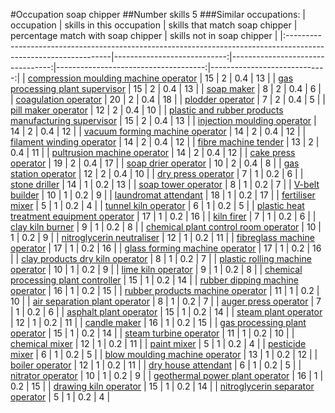 #Occupation soap chipper
##Number skills 5
###Similar occupations:
| occupation                                                                                                      |   skills in this occupation |   skills that match soap chipper |   percentage match with soap chipper |   skills not in soap chipper |
|:----------------------------------------------------------------------------------------------------------------|----------------------------:|---------------------------------:|-------------------------------------:|-----------------------------:|
| [compression moulding machine operator](compression_moulding_machine_operator.md)                               |                          15 |                                2 |                                  0.4 |                           13 |
| [gas processing plant supervisor](gas_processing_plant_supervisor.md)                                           |                          15 |                                2 |                                  0.4 |                           13 |
| [soap maker](soap_maker.md)                                                                                     |                           8 |                                2 |                                  0.4 |                            6 |
| [coagulation operator](coagulation_operator.md)                                                                 |                          20 |                                2 |                                  0.4 |                           18 |
| [plodder operator](plodder_operator.md)                                                                         |                           7 |                                2 |                                  0.4 |                            5 |
| [pill maker operator](pill_maker_operator.md)                                                                   |                          12 |                                2 |                                  0.4 |                           10 |
| [plastic and rubber products manufacturing supervisor](plastic_and_rubber_products_manufacturing_supervisor.md) |                          15 |                                2 |                                  0.4 |                           13 |
| [injection moulding operator](injection_moulding_operator.md)                                                   |                          14 |                                2 |                                  0.4 |                           12 |
| [vacuum forming machine operator](vacuum_forming_machine_operator.md)                                           |                          14 |                                2 |                                  0.4 |                           12 |
| [filament winding operator](filament_winding_operator.md)                                                       |                          14 |                                2 |                                  0.4 |                           12 |
| [fibre machine tender](fibre_machine_tender.md)                                                                 |                          13 |                                2 |                                  0.4 |                           11 |
| [pultrusion machine operator](pultrusion_machine_operator.md)                                                   |                          14 |                                2 |                                  0.4 |                           12 |
| [cake press operator](cake_press_operator.md)                                                                   |                          19 |                                2 |                                  0.4 |                           17 |
| [soap drier operator](soap_drier_operator.md)                                                                   |                          10 |                                2 |                                  0.4 |                            8 |
| [gas station operator](gas_station_operator.md)                                                                 |                          12 |                                2 |                                  0.4 |                           10 |
| [dry press operator](dry_press_operator.md)                                                                     |                           7 |                                1 |                                  0.2 |                            6 |
| [stone driller](stone_driller.md)                                                                               |                          14 |                                1 |                                  0.2 |                           13 |
| [soap tower operator](soap_tower_operator.md)                                                                   |                           8 |                                1 |                                  0.2 |                            7 |
| [V-belt builder](V-belt_builder.md)                                                                             |                          10 |                                1 |                                  0.2 |                            9 |
| [laundromat attendant](laundromat_attendant.md)                                                                 |                          18 |                                1 |                                  0.2 |                           17 |
| [fertiliser mixer](fertiliser_mixer.md)                                                                         |                           5 |                                1 |                                  0.2 |                            4 |
| [tunnel kiln operator](tunnel_kiln_operator.md)                                                                 |                           6 |                                1 |                                  0.2 |                            5 |
| [plastic heat treatment equipment operator](plastic_heat_treatment_equipment_operator.md)                       |                          17 |                                1 |                                  0.2 |                           16 |
| [kiln firer](kiln_firer.md)                                                                                     |                           7 |                                1 |                                  0.2 |                            6 |
| [clay kiln burner](clay_kiln_burner.md)                                                                         |                           9 |                                1 |                                  0.2 |                            8 |
| [chemical plant control room operator](chemical_plant_control_room_operator.md)                                 |                          10 |                                1 |                                  0.2 |                            9 |
| [nitroglycerin neutraliser](nitroglycerin_neutraliser.md)                                                       |                          12 |                                1 |                                  0.2 |                           11 |
| [fibreglass machine operator](fibreglass_machine_operator.md)                                                   |                          17 |                                1 |                                  0.2 |                           16 |
| [glass forming machine operator](glass_forming_machine_operator.md)                                             |                          17 |                                1 |                                  0.2 |                           16 |
| [clay products dry kiln operator](clay_products_dry_kiln_operator.md)                                           |                           8 |                                1 |                                  0.2 |                            7 |
| [plastic rolling machine operator](plastic_rolling_machine_operator.md)                                         |                          10 |                                1 |                                  0.2 |                            9 |
| [lime kiln operator](lime_kiln_operator.md)                                                                     |                           9 |                                1 |                                  0.2 |                            8 |
| [chemical processing plant controller](chemical_processing_plant_controller.md)                                 |                          15 |                                1 |                                  0.2 |                           14 |
| [rubber dipping machine operator](rubber_dipping_machine_operator.md)                                           |                          16 |                                1 |                                  0.2 |                           15 |
| [rubber products machine operator](rubber_products_machine_operator.md)                                         |                          11 |                                1 |                                  0.2 |                           10 |
| [air separation plant operator](air_separation_plant_operator.md)                                               |                           8 |                                1 |                                  0.2 |                            7 |
| [auger press operator](auger_press_operator.md)                                                                 |                           7 |                                1 |                                  0.2 |                            6 |
| [asphalt plant operator](asphalt_plant_operator.md)                                                             |                          15 |                                1 |                                  0.2 |                           14 |
| [steam plant operator](steam_plant_operator.md)                                                                 |                          12 |                                1 |                                  0.2 |                           11 |
| [candle maker](candle_maker.md)                                                                                 |                          16 |                                1 |                                  0.2 |                           15 |
| [gas processing plant operator](gas_processing_plant_operator.md)                                               |                          15 |                                1 |                                  0.2 |                           14 |
| [steam turbine operator](steam_turbine_operator.md)                                                             |                          11 |                                1 |                                  0.2 |                           10 |
| [chemical mixer](chemical_mixer.md)                                                                             |                          12 |                                1 |                                  0.2 |                           11 |
| [paint mixer](paint_mixer.md)                                                                                   |                           5 |                                1 |                                  0.2 |                            4 |
| [pesticide mixer](pesticide_mixer.md)                                                                           |                           6 |                                1 |                                  0.2 |                            5 |
| [blow moulding machine operator](blow_moulding_machine_operator.md)                                             |                          13 |                                1 |                                  0.2 |                           12 |
| [boiler operator](boiler_operator.md)                                                                           |                          12 |                                1 |                                  0.2 |                           11 |
| [dry house attendant](dry_house_attendant.md)                                                                   |                           6 |                                1 |                                  0.2 |                            5 |
| [nitrator operator](nitrator_operator.md)                                                                       |                          10 |                                1 |                                  0.2 |                            9 |
| [geothermal power plant operator](geothermal_power_plant_operator.md)                                           |                          16 |                                1 |                                  0.2 |                           15 |
| [drawing kiln operator](drawing_kiln_operator.md)                                                               |                          15 |                                1 |                                  0.2 |                           14 |
| [nitroglycerin separator operator](nitroglycerin_separator_operator.md)                                         |                           5 |                                1 |                                  0.2 |                            4 |
